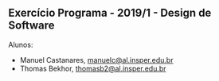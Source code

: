 Exercício Programa - 2019/1 - Design de Software
------------------------------------------------

Alunos: 
- Manuel Castanares, manuelc@al.insper.edu.br
- Thomas Bekhor, thomasb2@al.insper.edu.br

